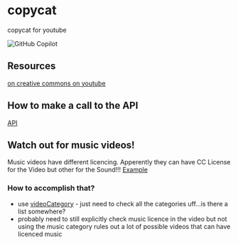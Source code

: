 # copycat
copycat for youtube

![GitHub Copilot](https://img.shields.io/badge/GitHub-Copilot-blue?logo=github)

## Resources
[on creative commons on youtube](https://www.youtube.com/watch?v=kBG-RnZU2cQ)


## How to make a call to the API
[API](https://developers.google.com/youtube/v3/docs/search/list?apix_params=%7B%22part%22%3A%5B%22id%22%5D%2C%22eventType%22%3A%22completed%22%2C%22order%22%3A%22viewCount%22%2C%22type%22%3A%5B%22video%22%5D%2C%22videoLicense%22%3A%22creativeCommon%22%2C%22videoType%22%3A%22any%22%7D#type)


## Watch out for music videos!
Music videos have different licencing. Apperently they can have CC License for the Video but other for the Sound!!!
[Example](https://www.youtube.com/watch?v=Rg4HQ1RhhYk)
### How to accomplish that?
- use [videoCategory](https://developers.google.com/youtube/v3/docs/videoCategories/list?apix_params=%7B%22part%22%3A%5B%22snippet%22%5D%2C%22id%22%3A%5B%221%22%5D%7D#usage) - just need to check all the categories uff...is there a list somewhere?
- probably need to still explicitly check music licence in the video but not using the music category rules out a lot of possible videos that can have licenced music
